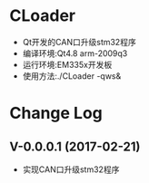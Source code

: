 # CLoader

* Qt开发的CAN口升级stm32程序
* 编译环境:Qt4.8 arm-2009q3
* 运行环境:EM335x开发板
* 使用方法:./CLoader -qws&

# Change Log

## V-0.0.0.1 (2017-02-21)

* 实现CAN口升级stm32程序




